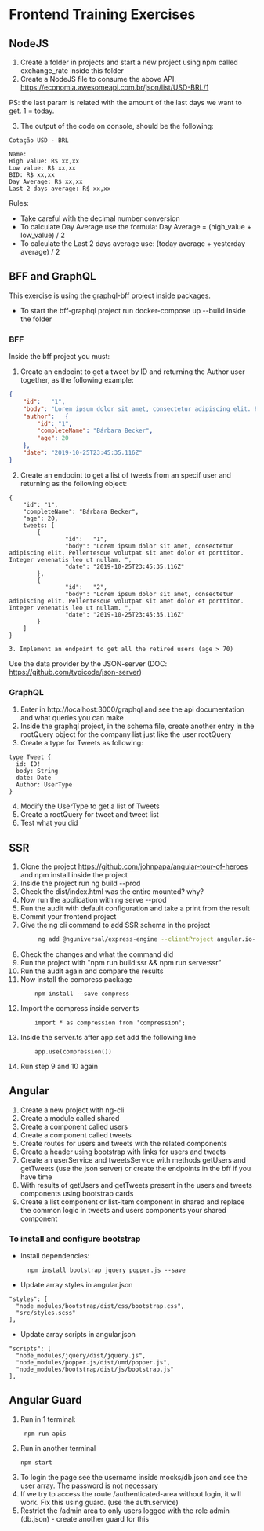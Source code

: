 # Frontend Training Exercises

## NodeJS

1. Create a folder in projects and start a new project using npm called  exchange_rate inside this folder
2. Create a NodeJS file to consume the above API.
https://economia.awesomeapi.com.br/json/list/USD-BRL/1

PS: the last param is related with the amount of the last days we want to get. 1 = today.


3. The output of the code  on console, should be the following:

```
Cotação USD - BRL

Name: 
High value: R$ xx,xx
Low value: R$ xx,xx
BID: R$ xx,xx
Day Average: R$ xx,xx
Last 2 days average: R$ xx,xx
```

Rules: 

- Take careful with the decimal number conversion
- To calculate Day Average use the formula: Day Average = (high_value + low_value) / 2
- To calculate the Last 2 days average use:  (today average + yesterday average) / 2

## BFF and GraphQL

This exercise is using the graphql-bff project inside packages.

- To start the bff-graphql project run docker-compose up --build inside the folder

### BFF
Inside the bff project you must:

1.  Create an endpoint to get a tweet by ID and returning the Author user together, as the following example:

```json
{
    "id":	"1",
    "body":	"Lorem ipsum dolor sit amet, consectetur adipiscing elit. Pellentesque volutpat sit amet dolor et porttitor. Integer venenatis leo ut nullam. ",
    "author":	{
        "id": "1",
        "completeName": "Bárbara Becker",
        "age": 20
    },
    "date":	"2019-10-25T23:45:35.116Z"
}
```
2. Create an endpoint to get a list of tweets from an specif user and returning as the following object:

```
{
    "id": "1",
    "completeName": "Bárbara Becker",
    "age": 20,
    tweets: [
        {
                "id":	"1",
                "body":	"Lorem ipsum dolor sit amet, consectetur adipiscing elit. Pellentesque volutpat sit amet dolor et porttitor. Integer venenatis leo ut nullam. ",
                "date":	"2019-10-25T23:45:35.116Z"
        },
        {
                "id":	"2",
                "body":	"Lorem ipsum dolor sit amet, consectetur adipiscing elit. Pellentesque volutpat sit amet dolor et porttitor. Integer venenatis leo ut nullam. ",
                "date":	"2019-10-25T23:45:35.116Z"
        }
    ]
}

3. Implement an endpoint to get all the retired users (age > 70)

```
Use the data provider by the JSON-server (DOC: https://github.com/typicode/json-server)

### GraphQL

1. Enter in http://localhost:3000/graphql and see the api documentation and what queries you can make
2. Inside the graphql project, in the schema file, create another entry in the rootQuery object for the company list just like the user rootQuery
3. Create a type for Tweets as following:

```
type Tweet {
  id: ID!
  body: String
  date: Date
  Author: UserType
}
```

4. Modify the UserType to get a list of Tweets
5. Create a rootQuery for tweet and tweet list
6. Test what you did

## SSR

1. Clone the project https://github.com/johnpapa/angular-tour-of-heroes and npm install inside the project
2. Inside the project run ng build --prod 
3. Check the dist/index.html was the entire mounted? why? 
4. Now run the application with ng serve --prod 
5. Run the audit with default configuration and take a print from the result
6. Commit your frontend project
7. Give the ng cli command to add SSR schema in the project 
   ```bash
        ng add @nguniversal/express-engine --clientProject angular.io-example
   ```
8.  Check the changes and what the command did
9.  Run the project with "npm run build:ssr && npm run serve:ssr"
10. Run the audit again and compare the results
11. Now install the compress package
    ```
        npm install --save compress
    ```
12. Import the compress inside server.ts
    ```
        import * as compression from 'compression';
    ```
13. Inside the server.ts after app.set add the following line
    ```
        app.use(compression())
    ```
14. Run step 9 and 10 again


## Angular

1. Create a new project with ng-cli
2. Create a module called shared
3. Create a component called users
4. Create a component called tweets
5. Create routes for users and tweets with the related components 
6. Create a header using bootstrap with links for users and tweets
7. Create an userService and tweetsService with methods getUsers and getTweets (use the json server) or create the endpoints in the bff if you have time
8. With results of getUsers and getTweets present in the users and tweets components using bootstrap cards
9. Create a list component or list-item component in shared and replace the common logic in tweets and users components your shared component


### To install and configure bootstrap

- Install dependencies:
  ```
    npm install bootstrap jquery popper.js --save
  ```
- Update array styles in angular.json

```
"styles": [
  "node_modules/bootstrap/dist/css/bootstrap.css",
  "src/styles.scss"
],
```

- Update array scripts in angular.json

```
"scripts": [
  "node_modules/jquery/dist/jquery.js",
  "node_modules/popper.js/dist/umd/popper.js",
  "node_modules/bootstrap/dist/js/bootstrap.js"
],
```
## Angular Guard

1. Run in 1 terminal:
   ```
    npm run apis
   ```
2. Run in another terminal
    ```
    npm start
    ```
3. To login the page see the username inside mocks/db.json and see the user array. The password is not necessary
4. If we try to access the route /authenticated-area without login, it will work. Fix this using guard. (use the auth.service)
5. Restrict the /admin area to only users logged with the role admin (db.json) - create another guard for this
